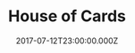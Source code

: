 ---
title: "House of Cards"
year: 2013
date: 2017-07-12T23:00:00.000Z
permalink: /almanac/tv/2017-07-13-house-of-cards/index.html
season: 5
rating: 3
tmdbid: 1425
---
